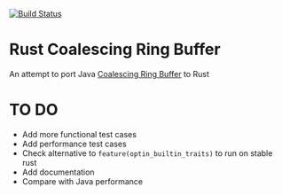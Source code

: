 [![Build Status](https://travis-ci.org/mmrath/rbuf.svg?branch=master)](https://travis-ci.org/mmrath/rbuf)

# Rust Coalescing Ring Buffer

An attempt to port Java [Coalescing Ring Buffer](https://github.com/LMAX-Exchange/LMAXCollections) to Rust

# TO DO

* Add more functional test cases
* Add performance test cases
* Check alternative to ``feature(optin_builtin_traits)`` to run on stable rust
* Add documentation
* Compare with Java performance

